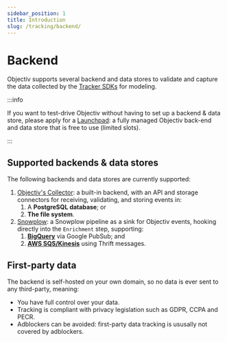 ```yaml
---
sidebar_position: 1
title: Introduction
slug: /tracking/backend/
---
```


# Backend

Objectiv supports several backend and data stores to validate and capture the data collected by the 
[Tracker SDKs](../introduction.md) for modeling.

:::info

If you want to test-drive Objectiv without having to set up a backend & data store, please apply for a 
[Launchpad](../../home/get-a-launchpad.md): a fully managed Objectiv back-end and data store that is free to 
use (limited slots).

:::

## Supported backends & data stores
The following backends and data stores are currently supported:
1. [Objectiv's Collector](./objectiv/introduction.md): a built-in backend, with an API and storage connectors 
  for receiving, validating, and storing events in:
    1. A **PostgreSQL database**; or 
    2. **The file system**.
2. [Snowplow](./snowplow/introduction.md): a Snowplow pipeline as a sink for Objectiv events, hooking 
  directly into the `Enrichment` step, supporting:
    1. **[BigQuery](./snowplow/google-bigquery.md)** via Google PubSub; and
    2. **[AWS SQS/Kinesis](./snowplow/aws.md)** using Thrift messages.

## First-party data

The backend is self-hosted on your own domain, so no data is ever sent to any third-party, meaning:

* You have full control over your data.
* Tracking is compliant with privacy legislation such as GDPR, CCPA and PECR.
* Adblockers can be avoided: first-party data tracking is ususally not covered by adblockers.
